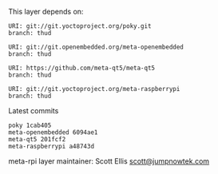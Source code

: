 This layer depends on:

    URI: git://git.yoctoproject.org/poky.git
    branch: thud

    URI: git://git.openembedded.org/meta-openembedded
    branch: thud

    URI: https://github.com/meta-qt5/meta-qt5
    branch: thud

    URI: git://git.yoctoproject.org/meta-raspberrypi
    branch: thud

Latest commits

    poky 1cab405
    meta-openembedded 6094ae1
    meta-qt5 201fcf2
    meta-raspberrypi a48743d

meta-rpi layer maintainer: Scott Ellis <scott@jumpnowtek.com>
